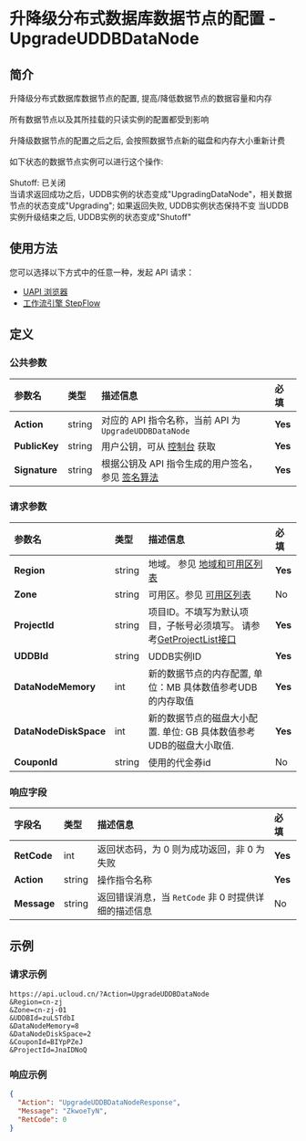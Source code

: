 # 升降级分布式数据库数据节点的配置 - UpgradeUDDBDataNode

## 简介

升降级分布式数据库数据节点的配置, 提高/降低数据节点的数据容量和内存<br /><br />所有数据节点以及其所挂载的只读实例的配置都受到影响<br /><br />升降级数据节点的配置之后之后, 会按照数据节点新的磁盘和内存大小重新计费<br /><br />如下状态的数据节点实例可以进行这个操作:<br /><br />Shutoff: 已关闭<br />当请求返回成功之后，UDDB实例的状态变成"UpgradingDataNode"，相关数据节点的状态变成"Upgrading"; 如果返回失败, UDDB实例状态保持不变 当UDDB实例升级结束之后, UDDB实例的状态变成"Shutoff"






## 使用方法

您可以选择以下方式中的任意一种，发起 API 请求：
- [UAPI 浏览器](https://console.ucloud.cn/uapi/detail?id=UpgradeUDDBDataNode)
- [工作流引擎 StepFlow](https://console.ucloud.cn/stepflow/manage/)


## 定义

### 公共参数

| 参数名 | 类型 | 描述信息 | 必填 |
|:---|:---|:---|:---|
| **Action**     | string  | 对应的 API 指令名称，当前 API 为 `UpgradeUDDBDataNode`                        | **Yes** |
| **PublicKey**  | string  | 用户公钥，可从 [控制台](https://console.ucloud.cn/uapi/apikey) 获取                                             | **Yes** |
| **Signature**  | string  | 根据公钥及 API 指令生成的用户签名，参见 [签名算法](api/summary/signature.md)  | **Yes** |

### 请求参数

| 参数名 | 类型 | 描述信息 | 必填 |
|:---|:---|:---|:---|
| **Region** | string | 地域。 参见 [地域和可用区列表](api/summary/regionlist) |**Yes**|
| **Zone** | string | 可用区。参见 [可用区列表](api/summary/regionlist) |No|
| **ProjectId** | string | 项目ID。不填写为默认项目，子帐号必须填写。 请参考[GetProjectList接口](api/summary/get_project_list) |**Yes**|
| **UDDBId** | string | UDDB实例ID |**Yes**|
| **DataNodeMemory** | int | 新的数据节点的内存配置, 单位：MB 具体数值参考UDB的内存取值 |**Yes**|
| **DataNodeDiskSpace** | int | 新的数据节点的磁盘大小配置. 单位: GB 具体数值参考UDB的磁盘大小取值. |**Yes**|
| **CouponId** | string | 使用的代金券id |No|

### 响应字段

| 字段名 | 类型 | 描述信息 | 必填 |
|:---|:---|:---|:---|
| **RetCode** | int | 返回状态码，为 0 则为成功返回，非 0 为失败 |**Yes**|
| **Action** | string | 操作指令名称 |**Yes**|
| **Message** | string | 返回错误消息，当 `RetCode` 非 0 时提供详细的描述信息 |No|




## 示例

### 请求示例
    
```
https://api.ucloud.cn/?Action=UpgradeUDDBDataNode
&Region=cn-zj
&Zone=cn-zj-01
&UDDBId=zuLSTdbI
&DataNodeMemory=8
&DataNodeDiskSpace=2
&CouponId=BIYpPZeJ
&ProjectId=JnaIDNoQ
```

### 响应示例
    
```json
{
  "Action": "UpgradeUDDBDataNodeResponse",
  "Message": "ZkwoeTyN",
  "RetCode": 0
}
```





